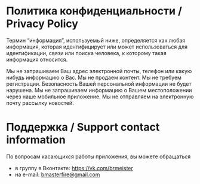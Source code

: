 # Политика конфиденциальности / Privacy Policy

Термин “информация”, используемый ниже, определяется как любая информация, которая идентифицирует или может использоваться для идентификации, связи или поиска человека, к которому такая информация относится.

Мы не запрашиваем Ваш адрес электронной почты, телефон или какую нибудь информацию о Вас.
Мы не продаем контент.
Мы не требуем регистрации.
Безопасность Вашей персональной информации не будет нарушена.
Мы не запрашиваем информацию о Вашем местоположении через наше мобильное приложение.
Мы не отправляем на электронную почту рассылку новостей.


# Поддержка / Support contact information 

По вопросам касающихся работы приложения, вы можете обращаться 
- в группу в Вконтакте: https://vk.com/brmeister
- на e-mail: bmasterfire@gmail.com
